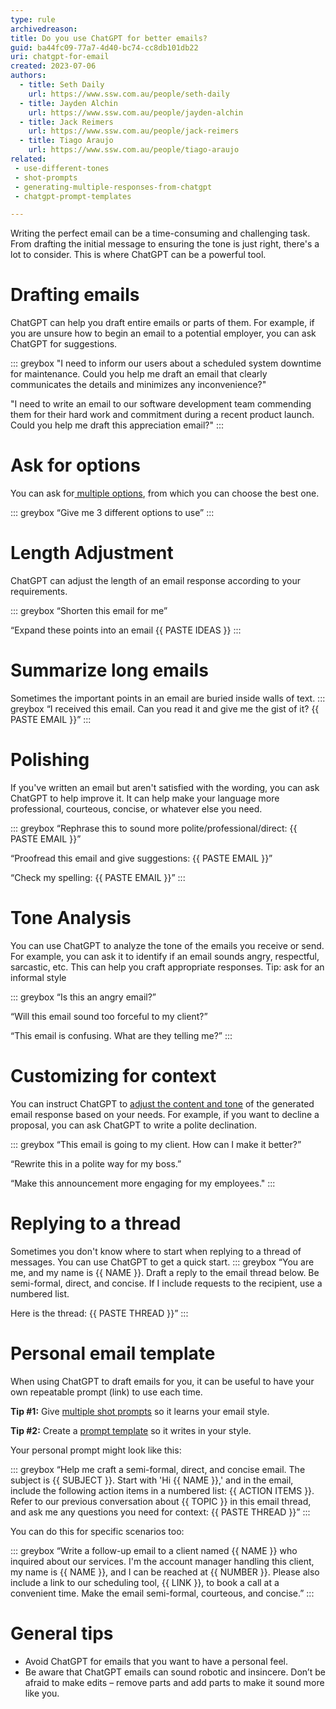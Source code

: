 ```yaml
---
type: rule
archivedreason:
title: Do you use ChatGPT for better emails?
guid: ba44fc09-77a7-4d40-bc74-cc8db101db22
uri: chatgpt-for-email
created: 2023-07-06
authors:
  - title: Seth Daily
    url: https://www.ssw.com.au/people/seth-daily
  - title: Jayden Alchin
    url: https://www.ssw.com.au/people/jayden-alchin
  - title: Jack Reimers
    url: https://www.ssw.com.au/people/jack-reimers
  - title: Tiago Araujo
    url: https://www.ssw.com.au/people/tiago-araujo
related:
 - use-different-tones
 - shot-prompts
 - generating-multiple-responses-from-chatgpt
 - chatgpt-prompt-templates

---
```


Writing the perfect email can be a time-consuming and challenging task. From drafting the initial message to ensuring the tone is just right, there's a lot to consider. This is where ChatGPT can be a powerful tool. 

<!--endintro-->


# Drafting emails
ChatGPT can help you draft entire emails or parts of them. For example, if you are unsure how to begin an email to a potential employer, you can ask ChatGPT for suggestions.

::: greybox
"I need to inform our users about a scheduled system downtime for maintenance. Could you help me draft an email that clearly communicates the details and minimizes any inconvenience?"

"I need to write an email to our software development team commending them for their hard work and commitment during a recent product launch. Could you help me draft this appreciation email?" 
:::

# Ask for options 
You can ask for[ multiple options](https://www.ssw.com.au/rules/generating-multiple-responses-from-chatgpt/), from which you can choose the best one.

::: greybox
“Give me 3 different options to use” 
:::

# Length Adjustment
ChatGPT can adjust the length of an email response according to your requirements.

::: greybox
“Shorten this email for me” 

“Expand these points into an email {{ PASTE IDEAS }} 
:::

# Summarize long emails
Sometimes the important points in an email are buried inside walls of text.
::: greybox
“I received this email. Can you read it and give me the gist of it? {{ PASTE EMAIL }}” 
:::

# Polishing
If you've written an email but aren't satisfied with the wording, you can ask ChatGPT to help improve it. It can help make your language more professional, courteous, concise, or whatever else you need.

::: greybox
“Rephrase this to sound more polite/professional/direct: {{ PASTE EMAIL }}” 

“Proofread this email and give suggestions: {{ PASTE EMAIL }}” 

“Check my spelling: {{ PASTE EMAIL }}” 
:::

# Tone Analysis
You can use ChatGPT to analyze the tone of the emails you receive or send. For example, you can ask it to identify if an email sounds angry, respectful, sarcastic, etc. This can help you craft appropriate responses. Tip: ask for an informal style

::: greybox
“Is this an angry email?” 

“Will this email sound too forceful to my client?” 

“This email is confusing. What are they telling me?” 
:::

# Customizing for context
You can instruct ChatGPT to [adjust the content and tone](https://www.ssw.com.au/rules/use-different-tones/) of the generated email response based on your needs. For example, if you want to decline a proposal, you can ask ChatGPT to write a polite declination.

::: greybox
“This email is going to my client. How can I make it better?” 

“Rewrite this in a polite way for my boss.” 

“Make this announcement more engaging for my employees." 
:::

# Replying to a thread
Sometimes you don't know where to start when replying to a thread of messages. You can use ChatGPT to get a quick start.
::: greybox
“You are me, and my name is {{ NAME }}. Draft a reply to the email thread below. Be semi-formal, direct, and concise. If I include requests to the recipient, use a numbered list.

Here is the thread: {{ PASTE THREAD }}” 
:::

# Personal email template
When using ChatGPT to draft emails for you, it can be useful to have your own repeatable prompt (link) to use each time.

**Tip \#1:** Give [multiple shot prompts](https://www.ssw.com.au/rules/shot-prompts/) so it learns your email style.

**Tip \#2:** Create a [prompt template](https://www.ssw.com.au/rules/chatgpt-prompt-templates/) so it writes in your style.

Your personal prompt might look like this:

::: greybox
“Help me craft a semi-formal, direct, and concise email. The subject is {{ SUBJECT }}. Start with 'Hi {{ NAME }},' and in the email, include the following action items in a numbered list: {{ ACTION ITEMS }}. Refer to our previous conversation about {{ TOPIC }} in this email thread, and ask me any questions you need for context: {{ PASTE THREAD }}” 
:::

You can do this for specific scenarios too:

::: greybox
“Write a follow-up email to a client named {{ NAME }} who inquired about our services. I'm the account manager handling this client, my name is {{ NAME }}, and I can be reached at {{ NUMBER }}. Please also include a link to our scheduling tool, {{ LINK }}, to book a call at a convenient time. Make the email semi-formal, courteous, and concise.”
:::

# General tips 
* Avoid ChatGPT for emails that you want to have a personal feel.
* Be aware that ChatGPT emails can sound robotic and insincere. Don’t be afraid to make edits – remove parts and add parts to make it sound more like you.
